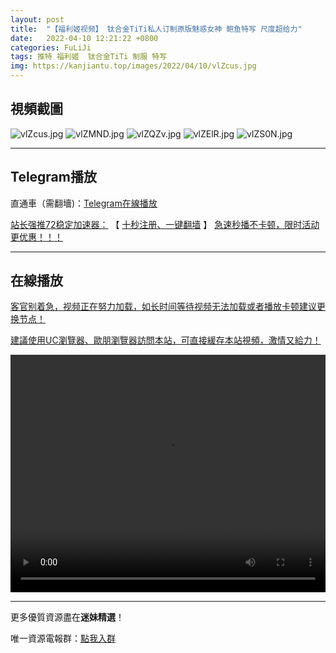 ```yaml
---
layout: post
title:  "【福利姬视频】 钛合金TiTi私人订制原版魅惑女神 鲍鱼特写 尺度超给力"
date:   2022-04-10 12:21:22 +0800
categories: FuLiJi
tags: 推特 福利姬  钛合金TiTi 制服 特写
img: https://kanjiantu.top/images/2022/04/10/vlZcus.jpg
---
```



## 視頻截圖

![vlZcus.jpg](https://kanjiantu.top/images/2022/04/10/vlZcus.jpg)
![vlZMND.jpg](https://kanjiantu.top/images/2022/04/10/vlZMND.jpg)
![vlZQZv.jpg](https://kanjiantu.top/images/2022/04/10/vlZQZv.jpg)
![vlZElR.jpg](https://kanjiantu.top/images/2022/04/10/vlZElR.jpg)
![vlZS0N.jpg](https://kanjiantu.top/images/2022/04/10/vlZS0N.jpg)

* * *
## Telegram播放

直通車（需翻墻)：[Telegram在線播放](https://t.me/mimeijingxuan/585)

<u>站长强推72稳定加速器：</u> 【 [十秒注册、一键翻墙](https://72vpn.xyz/#/register?code=mimei) 】
<u>  急速秒播不卡顿，限时活动更优惠！！！</u>
* * *
## 在線播放
<u>客官别着急，视频正在努力加载，如长时间等待视频无法加载或者播放卡顿建议更换节点！</u>

<u>建議使用UC瀏覽器、歐朋瀏覽器訪問本站，可直接緩存本站視頻，激情又給力！</u>
<center><video src="https://cdn.publer.io/uploads/videos/624dbf36db27973fa7fa63ad/561d932c6612c31c211e56ed22d5f90e.mp4" width="100%" height="380px" controls="controls"></video></center>

* * *
更多優質資源盡在**迷妹精選**！

唯一資源電報群：[點我入群](https://t.me/mimeijingxuan)


